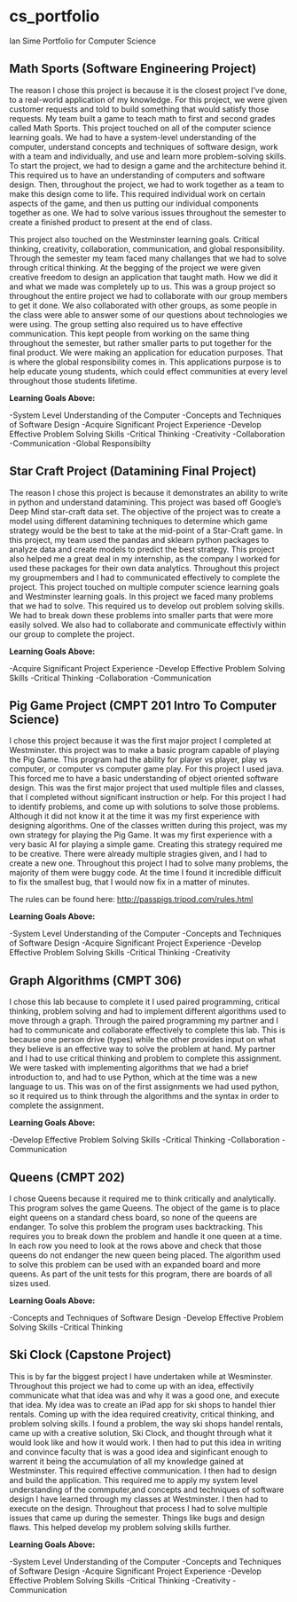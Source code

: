 # cs_portfolio
Ian Sime
Portfolio for Computer Science 

## Math Sports (Software Engineering Project)

The reason I chose this project is because it is the closest project I’ve done, to a real-world application of my
knowledge. For this project, we were given customer requests and told to build something that would satisfy those 
requests. My team built a game to teach math to first and second grades called Math Sports. This project touched on all
 of the computer science learning goals. We had to have a system-level understanding of the computer, understand 
concepts and techniques of software design, work with a team and individually, and use and learn more problem-solving 
skills. To start the project, we had to design a game and the architecture behind it. This required us to have an 
understanding of computers and software design. Then, throughout the project, we had to work together as a team to make 
this design come to life. This required individual work on certain aspects of the game, and then us putting our 
individual components together as one. We had to solve various issues throughout the semester to create a finished 
product to present at the end of class. 

This project also touched on the Westminster learning goals. Critical thinking, creativity, collaboration, communication, and 
global responsibility. Through the semester my team faced many challanges that we had to solve through critical thinking. 
At the begging of the project we were given creative freedom to design an application that taught math. How we did it 
and what we made was completely up to us. This was a group project so throughout the entire project we had to collaborate
with our group members to get it done. We also collaborated with other groups, as some people in the class were able to answer
some of our questions about technologies we were using. The group setting also required us to have effective communication.
This kept people from working on the same thing throughout the semester, but rather smaller parts to put together for the final
product. We were making an application for education purposes. That is where the global responsibility comes in. This applications
purpose is to help educate young students, which could effect communities at every level throughout those students lifetime.

**Learning Goals Above:**

-System Level Understanding of the Computer
-Concepts and Techniques of Software Design
-Acquire Significant Project Experience
-Develop Effective Problem Solving Skills
-Critical Thinking
-Creativity
-Collaboration
-Communication
-Global Responsibilty

## Star Craft Project (Datamining Final Project)

The reason I chose this project is because it demonstrates an ability to write in python and understand 
datamining. This project was based off Google’s Deep Mind star-craft data set. The objective of the project was to 
create a model using different datamining techniques to determine which game strategy would be the best to take at the 
mid-point of a Star-Craft game. In this project, my team used the pandas and sklearn python packages to analyze data and 
create models to predict the best strategy. This project also helped me a great deal in my internship, as the company I 
worked for used these packages for their own data analytics. Throughout this project my groupmembers and I had to 
communicated effectively to complete the project. This project touched on multiple computer science learning goals and
Westminster learning goals. In this project we faced many problems that we had to solve. This required us to develop
out problem solving skills. We had to break down these problems into smaller parts that were more easily solved. 
We also had to collaborate and communicate effectivly within our group to complete the project.

**Learning Goals Above:**

-Acquire Significant Project Experience
-Develop Effective Problem Solving Skills
-Critical Thinking
-Collaboration
-Communication


## Pig Game Project (CMPT 201 Intro To Computer Science)

I chose this project because it was the first major project I completed at Westminster. this project was to make
a basic program capable of playing the Pig Game. This program had the ability for player vs player, play vs computer, 
or computer vs computer game play. For this project I used java. This forced me to have a basic understanding of object 
oriented software design. This was the first major project that used multiple files and classes, that I completed without 
significant instruction or help. For this project I had to identify problems, and come up with solutions to solve those 
problems. Although it did not know it at the time it was my first experience with designing algorithms. One of the 
classes written during this project, was my own strategy for playing the Pig Game. It was my first experience with a very 
basic AI for playing a simple game. Creating this strategy required me to be creative. There were already multiple
stragies given, and I had to create a new one. Throughout this project I had to solve many problems, the majority of them
were buggy code. At the time I found it incredible difficult to fix the smallest bug, that I would now fix in a matter of
minutes.

The rules can be found here: http://passpigs.tripod.com/rules.html

**Learning Goals Above:**

-System Level Understanding of the Computer
-Concepts and Techniques of Software Design
-Acquire Significant Project Experience
-Develop Effective Problem Solving Skills
-Critical Thinking
-Creativity


## Graph Algorithms (CMPT 306)

I chose this lab because to complete it I used paired programming, critical thinking, problem solving and had to 
implement different algorithms used to move through a graph. Through the paired programming my partner and I had to 
communicate and collaborate effectively to complete this lab. This is because one person drive (types) while the other
provides input on what they believe is an effective way to solve the problem at hand. My partner and I had to use critical
thinking and problem to complete this assignment. We were tasked with implementing algorithms that we had a brief introduction
to, and had to use Python, which at the time was a new language to us. This was on of the first assignments we had used python,
so it required us to think through the algorithms and the syntax in order to complete the assignment.

**Learning Goals Above:**

-Develop Effective Problem Solving Skills
-Critical Thinking
-Collaboration
-Communication


## Queens (CMPT 202)

I chose Queens because it required me to think critically and analytically. This program solves the game Queens. The
object of the game is to place eight queens on a standard chess board, so none of the queens are endanger. To solve this 
problem the program uses backtracking. This requires you to break down the problem and handle it one queen at a time. In 
each row you need to look at the rows above and check that those queens do not endanger the new queen being placed. The 
algorithm used to solve this problem can be used with an expanded board and more queens. As part of the unit tests for 
this program, there are boards of all sizes used. 


**Learning Goals Above:**

-Concepts and Techniques of Software Design
-Develop Effective Problem Solving Skills
-Critical Thinking


## Ski Clock (Capstone Project)

This is by far the biggest project I have undertaken while at Wesminster. Throughout this project we had to come up with an 
idea, effectivily communicate what that idea was and why it was a good one, and execute that idea. My idea was to create
an iPad app for ski shops to handel thier rentals. Coming up with the idea required creativity, critical thinking, and problem 
solving skills. I found a problem, the way ski shops handel rentals, came up with a creative solution, Ski Clock, and thought
through what it would look like and how it would work. I then had to put this idea in writing and convince faculty that is was
a good idea and siginficant enough to warrent it being the accumulation of all my knowledge gained at Westminster. This
required effective communication. I then had to design and build the application. This required me to apply my system level
understanding of the commputer,and concepts and techniques of software design I have learned through my classes at
Westminster. I then had to execute on the design. Throughout that process I had to solve multiple issues that came up
during the semester. Things like bugs and design flaws. This helped develop my problem solving skills further. 

**Learning Goals Above:**

-System Level Understanding of the Computer
-Concepts and Techniques of Software Design
-Acquire Significant Project Experience
-Develop Effective Problem Solving Skills
-Critical Thinking
-Creativity
-Communication
